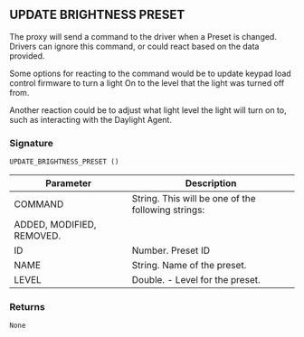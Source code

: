 ## UPDATE BRIGHTNESS PRESET

The proxy will send a command to the driver when a Preset is changed. Drivers can ignore this command, or could react based on the data provided. 

Some options for reacting to the command would be to update keypad load control firmware to turn a light On to the level that the light was turned off from. 

Another reaction could be to adjust what light level the light will turn on to, such as interacting with the Daylight Agent.

### Signature

`UPDATE_BRIGHTNESS_PRESET ()`

| Parameter | Description |
| --- | --- |
| COMMAND| String. This will be one of the following strings:
ADDED, MODIFIED, REMOVED. |
| ID | Number. Preset ID |
| NAME | String. Name of the preset. |
| LEVEL | Double. - Level for the preset. |


### Returns

`None`
